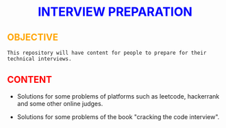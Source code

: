 # <center> <b> <font color = "blue" > INTERVIEW PREPARATION </font></b></center>

## <font color = "orange"> OBJECTIVE</font>

    This repository will have content for people to prepare for their technical interviews.

## <font color = "red">CONTENT</font>
* Solutions for some problems of platforms such as leetcode, hackerrank and some other online judges.

* Solutions for some problems of the book "cracking the code interview".

